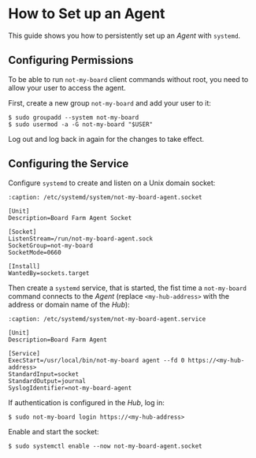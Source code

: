# How to Set up an Agent

This guide shows you how to persistently set up an *Agent* with `systemd`.

## Configuring Permissions

To be able to run `not-my-board` client commands without root, you need to
allow your user to access the agent.

First, create a new group `not-my-board` and add your user to it:
```{code-block} console
$ sudo groupadd --system not-my-board
$ sudo usermod -a -G not-my-board "$USER"
```

Log out and log back in again for the changes to take effect.

## Configuring the Service

Configure `systemd` to create and listen on a Unix domain socket:
```{code-block} systemd
:caption: /etc/systemd/system/not-my-board-agent.socket

[Unit]
Description=Board Farm Agent Socket

[Socket]
ListenStream=/run/not-my-board-agent.sock
SocketGroup=not-my-board
SocketMode=0660

[Install]
WantedBy=sockets.target
```

Then create a `systemd` service, that is started, the fist time a `not-my-board`
command connects to the *Agent* (replace `<my-hub-address>` with the address or
domain name of the *Hub*):
```{code-block} systemd
:caption: /etc/systemd/system/not-my-board-agent.service

[Unit]
Description=Board Farm Agent

[Service]
ExecStart=/usr/local/bin/not-my-board agent --fd 0 https://<my-hub-address>
StandardInput=socket
StandardOutput=journal
SyslogIdentifier=not-my-board-agent
```

If authentication is configured in the *Hub*, log in:
```console
$ sudo not-my-board login https://<my-hub-address>
```

Enable and start the socket:
```console
$ sudo systemctl enable --now not-my-board-agent.socket
```
